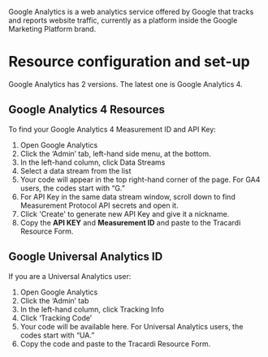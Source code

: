 Google Analytics is a web analytics service offered by Google that tracks and reports website traffic, currently as a
platform inside the Google Marketing Platform brand.

# Resource configuration and set-up

Google Analytics has 2 versions. The latest one is Google Analytics 4.

## Google Analytics 4 Resources

To find your Google Analytics 4 Measurement ID and API Key:

1. Open Google Analytics
2. Click the ‘Admin’ tab, left-hand side menu, at the bottom.
3. In the left-hand column, click Data Streams
4. Select a data stream from the list
5. Your code will appear in the top right-hand corner of the page. For GA4 users, the codes start with “G.”
6. For API Key in the same data stream window, scroll down to find Measurement Protocol API secrets and open it.
7. Click 'Create' to generate new API Key and give it a nickname.
8. Copy the __API KEY__ and __Measurement ID__ and paste to the Tracardi Resource Form.

## Google Universal Analytics ID

If you are a Universal Analytics user:

1. Open Google Analytics
2. Click the ‘Admin’ tab
3. In the left-hand column, click Tracking Info
4. Click ‘Tracking Code’ 
5. Your code will be available here. For Universal Analytics users, the codes start with “UA.”
6. Copy the code and paste to the Tracardi Resource Form.


